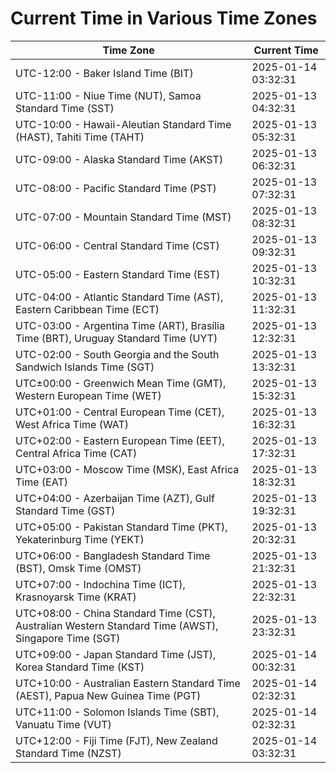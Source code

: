 # Current Time in Various Time Zones

| Time Zone | Current Time |
|-----------|--------------|
| UTC-12:00 - Baker Island Time (BIT) | 2025-01-14 03:32:31 |
| UTC-11:00 - Niue Time (NUT), Samoa Standard Time (SST) | 2025-01-13 04:32:31 |
| UTC-10:00 - Hawaii-Aleutian Standard Time (HAST), Tahiti Time (TAHT) | 2025-01-13 05:32:31 |
| UTC-09:00 - Alaska Standard Time (AKST) | 2025-01-13 06:32:31 |
| UTC-08:00 - Pacific Standard Time (PST) | 2025-01-13 07:32:31 |
| UTC-07:00 - Mountain Standard Time (MST) | 2025-01-13 08:32:31 |
| UTC-06:00 - Central Standard Time (CST) | 2025-01-13 09:32:31 |
| UTC-05:00 - Eastern Standard Time (EST) | 2025-01-13 10:32:31 |
| UTC-04:00 - Atlantic Standard Time (AST), Eastern Caribbean Time (ECT) | 2025-01-13 11:32:31 |
| UTC-03:00 - Argentina Time (ART), Brasília Time (BRT), Uruguay Standard Time (UYT) | 2025-01-13 12:32:31 |
| UTC-02:00 - South Georgia and the South Sandwich Islands Time (SGT) | 2025-01-13 13:32:31 |
| UTC±00:00 - Greenwich Mean Time (GMT), Western European Time (WET) | 2025-01-13 15:32:31 |
| UTC+01:00 - Central European Time (CET), West Africa Time (WAT) | 2025-01-13 16:32:31 |
| UTC+02:00 - Eastern European Time (EET), Central Africa Time (CAT) | 2025-01-13 17:32:31 |
| UTC+03:00 - Moscow Time (MSK), East Africa Time (EAT) | 2025-01-13 18:32:31 |
| UTC+04:00 - Azerbaijan Time (AZT), Gulf Standard Time (GST) | 2025-01-13 19:32:31 |
| UTC+05:00 - Pakistan Standard Time (PKT), Yekaterinburg Time (YEKT) | 2025-01-13 20:32:31 |
| UTC+06:00 - Bangladesh Standard Time (BST), Omsk Time (OMST) | 2025-01-13 21:32:31 |
| UTC+07:00 - Indochina Time (ICT), Krasnoyarsk Time (KRAT) | 2025-01-13 22:32:31 |
| UTC+08:00 - China Standard Time (CST), Australian Western Standard Time (AWST), Singapore Time (SGT) | 2025-01-13 23:32:31 |
| UTC+09:00 - Japan Standard Time (JST), Korea Standard Time (KST) | 2025-01-14 00:32:31 |
| UTC+10:00 - Australian Eastern Standard Time (AEST), Papua New Guinea Time (PGT) | 2025-01-14 02:32:31 |
| UTC+11:00 - Solomon Islands Time (SBT), Vanuatu Time (VUT) | 2025-01-14 02:32:31 |
| UTC+12:00 - Fiji Time (FJT), New Zealand Standard Time (NZST) | 2025-01-14 03:32:31 |
